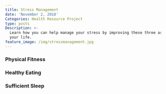 ```yaml
---
title: Stress Management
date: 'November 2, 2018'
Categories: Health Resource Project
type: posts
Description: >-
  Learn how you can help manage your stress by improving these three areas of
  your life.
feature_image: /img/stressmanagement.jpg
---
```

### Physical Fitness

### Healthy Eating

### Sufficient Sleep
